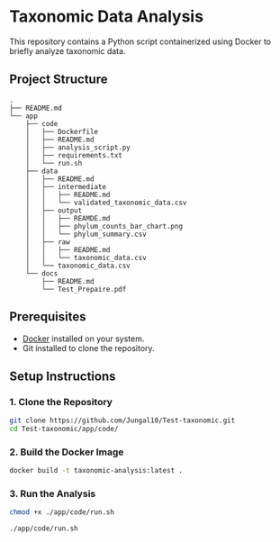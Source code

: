 
# Taxonomic Data Analysis

This repository contains a Python script containerized using Docker to briefly analyze taxonomic data.

## Project Structure

```plaintext
.
├── README.md
└── app
    ├── code
    │   ├── Dockerfile
    │   ├── README.md
    │   ├── analysis_script.py
    │   ├── requirements.txt
    │   └── run.sh
    ├── data
    │   ├── README.md
    │   ├── intermediate
    │   │   ├── README.md
    │   │   └── validated_taxonomic_data.csv
    │   ├── output
    │   │   ├── REAMDE.md
    │   │   ├── phylum_counts_bar_chart.png
    │   │   └── phylum_summary.csv
    │   ├── raw
    │   │   ├── README.md
    │   │   └── taxonomic_data.csv
    │   └── taxonomic_data.csv
    └── docs
        ├── README.md
        └── Test_Prepaire.pdf
```



## Prerequisites

- [Docker](https://www.docker.com/get-started) installed on your system.
- Git installed to clone the repository.

## Setup Instructions

### 1. Clone the Repository

```bash
git clone https://github.com/Jungal10/Test-taxonomic.git
cd Test-taxonomic/app/code/
```

### 2. Build the Docker Image

```bash
docker build -t taxonomic-analysis:latest .
```


### 3. Run the Analysis

```bash
chmod +x ./app/code/run.sh 
```

```bash
./app/code/run.sh 
```
